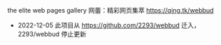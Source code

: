 the elite web pages gallery    网蕾：精彩网页集萃 https://qing.tk/webbud

- 2022-12-05 此项目从 https://github.com/2293/webbud 迁入，2293/webbud 停止更新